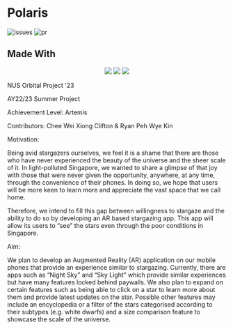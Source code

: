 # Polaris

![issues](https://img.shields.io/github/issues/cliftonchee/Polaris)
![pr](https://img.shields.io/github/issues-pr/cliftonchee/Polaris)

## Made With

<p align='center'>
<img src='https://img.shields.io/badge/-React?style=for-the-badge&logo=html5&logoColor=white'>
<img src='https://img.shields.io/badge/css3-%231572B6.svg?style=for-the-badge&logo=css3&logoColor=white'>
<img src='https://img.shields.io/badge/javascript-%23323330.svg?style=for-the-badge&logo=javascript&logoColor=%23F7DF1E'>
</p>

NUS Orbital Project '23

AY22/23 Summer Project

Achievement Level: Artemis

Contributors: Chee Wei Xiong Clifton & Ryan Peh Wye Kin

Motivation:

Being avid stargazers ourselves, we feel it is a shame that there are those who have never experienced the beauty of the universe and the sheer scale of it. In light-polluted Singapore, we wanted to share a glimpse of that joy with those that were never given the opportunity, anywhere, at any time, through the convenience of their phones. In doing so, we hope that users will be more keen to learn more and appreciate the vast space that we call home.

Therefore, we intend to fill this gap between willingness to stargaze and the ability to do so by developing an AR based stargazing app. This app will allow its users to “see” the stars even through the poor conditions in Singapore.

Aim:

We plan to develop an Augmented Reality (AR) application on our mobile phones that provide an experience similar to stargazing. Currently, there are apps such as “Night Sky” and “Sky Light” which provide similar experiences but have many features locked behind paywalls. We also plan to expand on certain features such as being able to click on a star to learn more about them and provide latest updates on the star. Possible other features may include an encyclopedia or a filter of the stars categorised according to their subtypes (e.g. white dwarfs) and a size comparison feature to showcase the scale of the universe.
